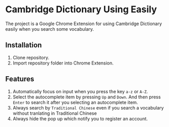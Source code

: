 # Cambridge Dictionary Using Easily
The project is a Google Chrome Extension for using Cambridge Dictionary easily when you search some vocabulary.

## Installation
1. Clone repository.
2. Import repository folder into Chrome Extension.

## Features
1. Automatically focus on input when you press the key `a-z` or `A-Z`.
2. Select the autocomplete item by pressing `Up` and `Down`. And then press `Enter` to search it after you selecting an autocomplete item.
3. Always search by `Traditional Chinese` even if you search a vocabulary without tranlating in Traditional Chinese
4. Always hide the pop up which notify you to register an account.
